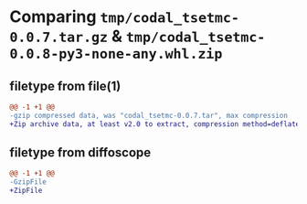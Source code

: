 # Comparing `tmp/codal_tsetmc-0.0.7.tar.gz` & `tmp/codal_tsetmc-0.0.8-py3-none-any.whl.zip`

## filetype from file(1)

```diff
@@ -1 +1 @@
-gzip compressed data, was "codal_tsetmc-0.0.7.tar", max compression
+Zip archive data, at least v2.0 to extract, compression method=deflate
```

## filetype from diffoscope

```diff
@@ -1 +1 @@
-GzipFile
+ZipFile
```

